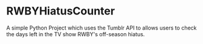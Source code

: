 # RWBYHiatusCounter
A simple Python Project which uses the Tumblr API to allows users to check the days left in the TV show RWBY's off-season hiatus. 
